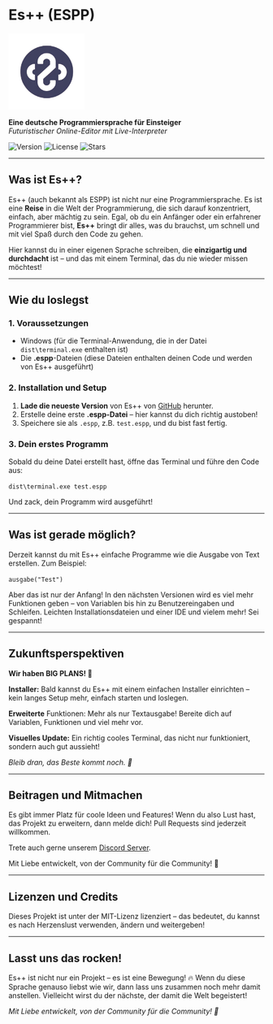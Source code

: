 # **Es++ (ESPP)**

<img src="logo.png" alt="Es++ Screenshot" width="150"/>

**Eine deutsche Programmiersprache für Einsteiger**  
*Futuristischer Online-Editor mit Live-Interpreter*

![Version](https://img.shields.io/badge/version-1.0.2-purple) ![License](https://img.shields.io/badge/license-MIT-purple) ![Stars](https://img.shields.io/github/stars/eministarvr/espp?style=social)

---

## **Was ist Es++?**

Es++ (auch bekannt als ESPP) ist nicht nur eine Programmiersprache. Es ist eine **Reise** in die Welt der Programmierung, die sich darauf konzentriert, einfach, aber mächtig zu sein. Egal, ob du ein Anfänger oder ein erfahrener Programmierer bist, **Es++** bringt dir alles, was du brauchst, um schnell und mit viel Spaß durch den Code zu gehen.

Hier kannst du in einer eigenen Sprache schreiben, die **einzigartig und durchdacht** ist – und das mit einem Terminal, das du nie wieder missen möchtest!

---

## **Wie du loslegst**

### **1. Voraussetzungen**
- Windows (für die Terminal-Anwendung, die in der Datei `dist\terminal.exe` enthalten ist)
- Die **.espp**-Dateien (diese Dateien enthalten deinen Code und werden von Es++ ausgeführt)

### **2. Installation und Setup**
1. **Lade die neueste Version** von Es++ von [GitHub](https://github.com/EministarVR/espp) herunter.
2. Erstelle deine erste **.espp-Datei** – hier kannst du dich richtig austoben! 
3. Speichere sie als `.espp`, z.B. `test.espp`, und du bist fast fertig.

### **3. Dein erstes Programm**
Sobald du deine Datei erstellt hast, öffne das Terminal und führe den Code aus:

```dist\terminal.exe test.espp```

Und zack, dein Programm wird ausgeführt!

---

## Was ist gerade möglich?

Derzeit kannst du mit Es++ einfache Programme wie die Ausgabe von Text erstellen. Zum Beispiel:

```ausgabe("Test")```

Aber das ist nur der Anfang! In den nächsten Versionen wird es viel mehr Funktionen geben – von Variablen bis hin zu Benutzereingaben und Schleifen. Leichten Installationsdateien und einer IDE und vielem mehr! Sei gespannt!

---

## Zukunftsperspektiven

**Wir haben BIG PLANS! 🎉**

**Installer:** Bald kannst du Es++ mit einem einfachen Installer einrichten – kein langes Setup mehr, einfach starten und loslegen.

**Erweiterte** Funktionen: Mehr als nur Textausgabe! Bereite dich auf Variablen, Funktionen und viel mehr vor.

**Visuelles Update:** Ein richtig cooles Terminal, das nicht nur funktioniert, sondern auch gut aussieht!

*Bleib dran, das Beste kommt noch. 🚀*

---

## Beitragen und Mitmachen

Es gibt immer Platz für coole Ideen und Features! Wenn du also Lust hast, das Projekt zu erweitern, dann melde dich! Pull Requests sind jederzeit willkommen.

Trete auch gerne unserem [Discord Server](https://discord.gg/EW9f9qeubm).

Mit Liebe entwickelt, von der Community für die Community! 💖

---

## Lizenzen und Credits

Dieses Projekt ist unter der MIT-Lizenz lizenziert – das bedeutet, du kannst es nach Herzenslust verwenden, ändern und weitergeben!

---

## Lasst uns das rocken!

Es++ ist nicht nur ein Projekt – es ist eine Bewegung! 🔥 Wenn du diese Sprache genauso liebst wie wir, dann lass uns zusammen noch mehr damit anstellen. Vielleicht wirst du der nächste, der damit die Welt begeistert!

*Mit Liebe entwickelt, von der Community für die Community! 💖*
